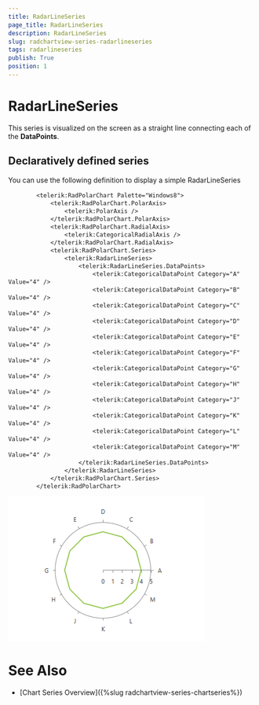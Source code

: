 ```yaml
---
title: RadarLineSeries
page_title: RadarLineSeries
description: RadarLineSeries
slug: radchartview-series-radarlineseries
tags: radarlineseries
publish: True
position: 1
---
```


# RadarLineSeries



This series is visualized on the screen as a straight line connecting each of the __DataPoints__.
      

## Declaratively defined series

You can use the following definition to display a simple RadarLineSeries

	
            <telerik:RadPolarChart Palette="Windows8">
                <telerik:RadPolarChart.PolarAxis>
                    <telerik:PolarAxis />
                </telerik:RadPolarChart.PolarAxis>
                <telerik:RadPolarChart.RadialAxis>
                    <telerik:CategoricalRadialAxis />
                </telerik:RadPolarChart.RadialAxis>
                <telerik:RadPolarChart.Series>
                    <telerik:RadarLineSeries>
                        <telerik:RadarLineSeries.DataPoints>
                            <telerik:CategoricalDataPoint Category="A" Value="4" />
                            <telerik:CategoricalDataPoint Category="B" Value="4" />
                            <telerik:CategoricalDataPoint Category="C" Value="4" />
                            <telerik:CategoricalDataPoint Category="D" Value="4" />
                            <telerik:CategoricalDataPoint Category="E" Value="4" />
                            <telerik:CategoricalDataPoint Category="F" Value="4" />
                            <telerik:CategoricalDataPoint Category="G" Value="4" />
                            <telerik:CategoricalDataPoint Category="H" Value="4" />
                            <telerik:CategoricalDataPoint Category="J" Value="4" />
                            <telerik:CategoricalDataPoint Category="K" Value="4" />
                            <telerik:CategoricalDataPoint Category="L" Value="4" />
                            <telerik:CategoricalDataPoint Category="M" Value="4" />
                        </telerik:RadarLineSeries.DataPoints>
                    </telerik:RadarLineSeries>
                </telerik:RadPolarChart.Series>
            </telerik:RadPolarChart>

![radchartview-series-radarlineseries](images/radchartview-series-radarlineseries.png)

# See Also

 * [Chart Series Overview]({%slug radchartview-series-chartseries%})
